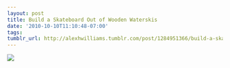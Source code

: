 ```yaml
---
layout: post
title: Build a Skateboard Out of Wooden Waterskis
date: '2010-10-10T11:10:48-07:00'
tags: 
tumblr_url: http://alexhwilliams.tumblr.com/post/1284951366/build-a-skateboard-out-of-wooden-waterskis
---
```

<img src="http://25.media.tumblr.com/tumblr_la36i0xaRL1qz5a5ao1_500.jpg"/>
